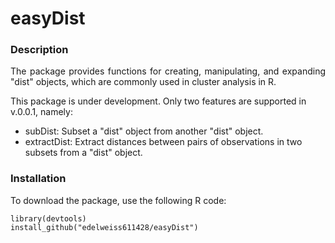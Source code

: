 # easyDist

### Description

<p align="justify"> The package provides functions for creating, manipulating, and expanding "dist" objects, which are commonly used in cluster analysis in R. </p> 

This package is under development. Only two features are supported in v.0.0.1, namely:

- subDist: Subset a "dist" object from another "dist" object.
- extractDist: Extract distances between pairs of observations in two subsets from a "dist" object.

 ### Installation

 To download the package, use the following R code: 

```
library(devtools)
install_github("edelweiss611428/easyDist") 
```
